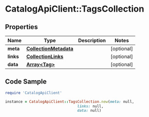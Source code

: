 # CatalogApiClient::TagsCollection

## Properties

Name | Type | Description | Notes
------------ | ------------- | ------------- | -------------
**meta** | [**CollectionMetadata**](CollectionMetadata.md) |  | [optional] 
**links** | [**CollectionLinks**](CollectionLinks.md) |  | [optional] 
**data** | [**Array&lt;Tag&gt;**](Tag.md) |  | [optional] 

## Code Sample

```ruby
require 'CatalogApiClient'

instance = CatalogApiClient::TagsCollection.new(meta: null,
                                 links: null,
                                 data: null)
```


